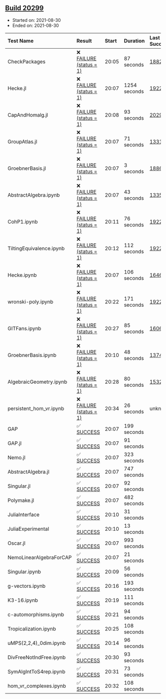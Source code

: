 ## [Build 20299](https://oscarci.mathematik.uni-kl.de/job/oscar/20299/)

* Started on: 2021-08-30
* Ended on: 2021-08-30

| Test Name    | Result | Start | Duration | Last Success | First Failure |
|:-------------|:-------|:------|:---------|:-------------|:--------------|
| CheckPackages | ❌ [FAILURE (status = 1)](https://oscarci.mathematik.uni-kl.de/job/oscar/20299/artifact/logs/build-20299/CheckPackages.log) | 20:05 | 87 seconds | [18822](https://oscarci.mathematik.uni-kl.de/job/oscar/18822/) | [18823](https://oscarci.mathematik.uni-kl.de/job/oscar/18823/) |
| Hecke.jl | ❌ [FAILURE (status = 1)](https://oscarci.mathematik.uni-kl.de/job/oscar/20299/artifact/logs/build-20299/Hecke.jl.log) | 20:07 | 1254 seconds | [19222](https://oscarci.mathematik.uni-kl.de/job/oscar/19222/) | [20152](https://oscarci.mathematik.uni-kl.de/job/oscar/20152/) |
| CapAndHomalg.jl | ❌ [FAILURE (status = 1)](https://oscarci.mathematik.uni-kl.de/job/oscar/20299/artifact/logs/build-20299/CapAndHomalg.jl.log) | 20:08 | 93 seconds | [20294](https://oscarci.mathematik.uni-kl.de/job/oscar/20294/) | [20295](https://oscarci.mathematik.uni-kl.de/job/oscar/20295/) |
| GroupAtlas.jl | ❌ [FAILURE (status = 1)](https://oscarci.mathematik.uni-kl.de/job/oscar/20299/artifact/logs/build-20299/GroupAtlas.jl.log) | 20:07 | 71 seconds | [13311](https://oscarci.mathematik.uni-kl.de/job/oscar/13311/) | [13312](https://oscarci.mathematik.uni-kl.de/job/oscar/13312/) |
| GroebnerBasis.jl | ❌ [FAILURE (status = 1)](https://oscarci.mathematik.uni-kl.de/job/oscar/20299/artifact/logs/build-20299/GroebnerBasis.jl.log) | 20:07 | 3 seconds | [18864](https://oscarci.mathematik.uni-kl.de/job/oscar/18864/) | [18865](https://oscarci.mathematik.uni-kl.de/job/oscar/18865/) |
| AbstractAlgebra.ipynb | ❌ [FAILURE (status = 1)](https://oscarci.mathematik.uni-kl.de/job/oscar/20299/artifact/logs/build-20299/AbstractAlgebra.ipynb.log) | 20:07 | 43 seconds | [13355](https://oscarci.mathematik.uni-kl.de/job/oscar/13355/) | [13356](https://oscarci.mathematik.uni-kl.de/job/oscar/13356/) |
| CohP1.ipynb | ❌ [FAILURE (status = 1)](https://oscarci.mathematik.uni-kl.de/job/oscar/20299/artifact/logs/build-20299/CohP1.ipynb.log) | 20:11 | 76 seconds | [19222](https://oscarci.mathematik.uni-kl.de/job/oscar/19222/) | [20152](https://oscarci.mathematik.uni-kl.de/job/oscar/20152/) |
| TiltingEquivalence.ipynb | ❌ [FAILURE (status = 1)](https://oscarci.mathematik.uni-kl.de/job/oscar/20299/artifact/logs/build-20299/TiltingEquivalence.ipynb.log) | 20:12 | 112 seconds | [19222](https://oscarci.mathematik.uni-kl.de/job/oscar/19222/) | [20152](https://oscarci.mathematik.uni-kl.de/job/oscar/20152/) |
| Hecke.ipynb | ❌ [FAILURE (status = 1)](https://oscarci.mathematik.uni-kl.de/job/oscar/20299/artifact/logs/build-20299/Hecke.ipynb.log) | 20:07 | 106 seconds | [16463](https://oscarci.mathematik.uni-kl.de/job/oscar/16463/) | [16464](https://oscarci.mathematik.uni-kl.de/job/oscar/16464/) |
| wronski-poly.ipynb | ❌ [FAILURE (status = 1)](https://oscarci.mathematik.uni-kl.de/job/oscar/20299/artifact/logs/build-20299/wronski-poly.ipynb.log) | 20:22 | 171 seconds | [19222](https://oscarci.mathematik.uni-kl.de/job/oscar/19222/) | [20152](https://oscarci.mathematik.uni-kl.de/job/oscar/20152/) |
| GITFans.ipynb | ❌ [FAILURE (status = 1)](https://oscarci.mathematik.uni-kl.de/job/oscar/20299/artifact/logs/build-20299/GITFans.ipynb.log) | 20:27 | 85 seconds | [16068](https://oscarci.mathematik.uni-kl.de/job/oscar/16068/) | [16069](https://oscarci.mathematik.uni-kl.de/job/oscar/16069/) |
| GroebnerBasis.ipynb | ❌ [FAILURE (status = 1)](https://oscarci.mathematik.uni-kl.de/job/oscar/20299/artifact/logs/build-20299/GroebnerBasis.ipynb.log) | 20:10 | 48 seconds | [13748](https://oscarci.mathematik.uni-kl.de/job/oscar/13748/) | [13749](https://oscarci.mathematik.uni-kl.de/job/oscar/13749/) |
| AlgebraicGeometry.ipynb | ❌ [FAILURE (status = 1)](https://oscarci.mathematik.uni-kl.de/job/oscar/20299/artifact/logs/build-20299/AlgebraicGeometry.ipynb.log) | 20:28 | 80 seconds | [15322](https://oscarci.mathematik.uni-kl.de/job/oscar/15322/) | [15323](https://oscarci.mathematik.uni-kl.de/job/oscar/15323/) |
| persistent_hom_vr.ipynb | ❌ [FAILURE (status = 1)](https://oscarci.mathematik.uni-kl.de/job/oscar/20299/artifact/logs/build-20299/persistent_hom_vr.ipynb.log) | 20:34 | 26 seconds | unknown | unknown |
| GAP | ✅ [SUCCESS](https://oscarci.mathematik.uni-kl.de/job/oscar/20299/artifact/logs/build-20299/GAP.log) | 20:07 | 199 seconds |  |  |
| GAP.jl | ✅ [SUCCESS](https://oscarci.mathematik.uni-kl.de/job/oscar/20299/artifact/logs/build-20299/GAP.jl.log) | 20:07 | 91 seconds |  |  |
| Nemo.jl | ✅ [SUCCESS](https://oscarci.mathematik.uni-kl.de/job/oscar/20299/artifact/logs/build-20299/Nemo.jl.log) | 20:07 | 323 seconds |  |  |
| AbstractAlgebra.jl | ✅ [SUCCESS](https://oscarci.mathematik.uni-kl.de/job/oscar/20299/artifact/logs/build-20299/AbstractAlgebra.jl.log) | 20:07 | 747 seconds |  |  |
| Singular.jl | ✅ [SUCCESS](https://oscarci.mathematik.uni-kl.de/job/oscar/20299/artifact/logs/build-20299/Singular.jl.log) | 20:07 | 92 seconds |  |  |
| Polymake.jl | ✅ [SUCCESS](https://oscarci.mathematik.uni-kl.de/job/oscar/20299/artifact/logs/build-20299/Polymake.jl.log) | 20:07 | 482 seconds |  |  |
| JuliaInterface | ✅ [SUCCESS](https://oscarci.mathematik.uni-kl.de/job/oscar/20299/artifact/logs/build-20299/JuliaInterface.log) | 20:10 | 31 seconds |  |  |
| JuliaExperimental | ✅ [SUCCESS](https://oscarci.mathematik.uni-kl.de/job/oscar/20299/artifact/logs/build-20299/JuliaExperimental.log) | 20:10 | 13 seconds |  |  |
| Oscar.jl | ✅ [SUCCESS](https://oscarci.mathematik.uni-kl.de/job/oscar/20299/artifact/logs/build-20299/Oscar.jl.log) | 20:07 | 993 seconds |  |  |
| NemoLinearAlgebraForCAP | ✅ [SUCCESS](https://oscarci.mathematik.uni-kl.de/job/oscar/20299/artifact/logs/build-20299/NemoLinearAlgebraForCAP.log) | 20:07 | 21 seconds |  |  |
| Singular.ipynb | ✅ [SUCCESS](https://oscarci.mathematik.uni-kl.de/job/oscar/20299/artifact/logs/build-20299/Singular.ipynb.log) | 20:09 | 56 seconds |  |  |
| g-vectors.ipynb | ✅ [SUCCESS](https://oscarci.mathematik.uni-kl.de/job/oscar/20299/artifact/logs/build-20299/g-vectors.ipynb.log) | 20:16 | 193 seconds |  |  |
| K3-16.ipynb | ✅ [SUCCESS](https://oscarci.mathematik.uni-kl.de/job/oscar/20299/artifact/logs/build-20299/K3-16.ipynb.log) | 20:19 | 111 seconds |  |  |
| c-automorphisms.ipynb | ✅ [SUCCESS](https://oscarci.mathematik.uni-kl.de/job/oscar/20299/artifact/logs/build-20299/c-automorphisms.ipynb.log) | 20:21 | 94 seconds |  |  |
| Tropicalization.ipynb | ✅ [SUCCESS](https://oscarci.mathematik.uni-kl.de/job/oscar/20299/artifact/logs/build-20299/Tropicalization.ipynb.log) | 20:25 | 108 seconds |  |  |
| uMPS(2,2,4)_0dim.ipynb | ✅ [SUCCESS](https://oscarci.mathematik.uni-kl.de/job/oscar/20299/artifact/logs/build-20299/uMPS-2-2-4-_0dim.ipynb.log) | 20:14 | 96 seconds |  |  |
| DivFreeNotIndFree.ipynb | ✅ [SUCCESS](https://oscarci.mathematik.uni-kl.de/job/oscar/20299/artifact/logs/build-20299/DivFreeNotIndFree.ipynb.log) | 20:30 | 93 seconds |  |  |
| SymAlgIntToS4rep.ipynb | ✅ [SUCCESS](https://oscarci.mathematik.uni-kl.de/job/oscar/20299/artifact/logs/build-20299/SymAlgIntToS4rep.ipynb.log) | 20:31 | 73 seconds |  |  |
| hom_vr_complexes.ipynb | ✅ [SUCCESS](https://oscarci.mathematik.uni-kl.de/job/oscar/20299/artifact/logs/build-20299/hom_vr_complexes.ipynb.log) | 20:32 | 108 seconds |  |  |

